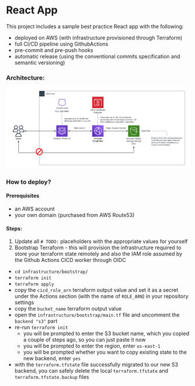 # React App

This project includes a sample best practice React app with the following:
- deployed on AWS (with infrastructure provisioned through Terraform)
- full CI/CD pipeline using GithubActions
- pre-commit and pre-push hooks
- automatic release (using the conventional commits specification and semantic versioning)

### Architecture:
![Solution Architecture](https://github.com/volenpopov/react-gha/blob/main/architecture.png)

### How to deploy?

#### Prerequisites
 - an AWS account
 - your own domain (purchased from AWS Route53)
 
 #### Steps:
 1) Update all `# TODO:` placeholders with the appropriate values for yourself
 2) Bootstrap Terraform - this will provision the infrastructure required to store your terraform state remotely and also the IAM role assumed by the Github Actions CICD worker through OIDC
  - `cd infrastructure/bootstrap/`
  - `terraform init`
  - `terraform apply`
  - copy the `cicd_role_arn` terraform output value and set it as a secret under the Actions section (with the name of `ROLE_ARN`) in your repository settings
  - copy the `bucket_name` terraform output value
  - open the `infrastructure/bootstrap/main.tf` file and uncomment the `backend "s3"` part
  - re-run `terraform init`
    - you will be prompted to enter the S3 bucket name, which you copied a couple of steps ago, so you can just paste it now
    - you will be prompted to enter the region, enter `us-east-1`
    - you will be prompted whether you want to copy existing state to the new backend, enter `yes`
  - with the `terraform.tfstate` file successfully migrated to our new S3 backend, you can safely delete the local `terraform.tfstate` and `terraform.tfstate.backup` files 
